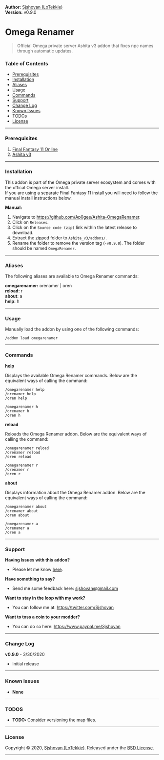 **Author:** [Sjshovan (LoTekkie)](https://github.com/Ap0gee)  
**Version:** v0.9.0  


# Omega Renamer

> Official Omega private server Ashita v3 addon that fixes npc names through automatic updates.


### Table of Contents

- [Prerequisites](#prerequisites)
- [Installation](#installation)
- [Aliases](#aliases)
- [Usage](#usage)
- [Commands](#commands)
- [Support](#support)
- [Change Log](#change-log)
- [Known Issues](#known-issues)
- [TODOs](#todos)
- [License](#license)

___
### Prerequisites
1. [Final Fantasy 11 Online](http://www.playonline.com/ff11us/index.shtml)
2. [Ashita v3](https://www.ashitaxi.com/)

___
### Installation

This addon is part of the Omega private server ecosystem and comes with the offical Omega server install.   
If you are using a separate Final Fantasy 11 install you will need to follow the manual install instructions below.

**Manual:**
1. Navigate to <https://github.com/Ap0gee/Ashita-OmegaRenamer>.
2. Click on `Releases`. 
3. Click on the `Source code (zip)` link within the latest release to download.
4. Extract the zipped folder to `Ashita_v3/addons/`.
5. Rename the folder to remove the version tag (`-v0.9.0`). The folder should be named `OmegaRenamer`.

___
### Aliases
The following aliases are available to Omega Renamer commands:    

**omegarenamer:** orenamer | oren   
**reload:** r  
**about:** a  
**help:** h   

___
### Usage

Manually load the addon by using one of the following commands:
    
    /addon load omegarenamer 
    
___    
### Commands 

**help**

Displays the available Omega Renamer commands. Below are the equivalent ways of calling the command:

    /omegarenamer help
    /orenamer help
    /oren help
    
    /omegarenamer h
    /orenamer h
    /oren h

**reload**

Reloads the Omega Renamer addon. Below are the equivalent ways of calling the command:
    
    /omegarenamer reload
    /orenamer reload
    /oren reload
    
    /omegarenamer r
    /orenamer r
    /oren r
    
**about**

Displays information about the Omega Renamer addon. Below are the equivalent ways of calling the command:
    
    /omegarenamer about
    /orenamer about
    /oren about
    
    /omegarenamer a
    /orenamer a
    /oren a

___
### Support
**Having Issues with this addon?**
* Please let me know [here](https://github.com/Ap0gee/Ashita-OmegaRenamer/issues/new).
  
**Have something to say?**
* Send me some feedback here: <sjshovan@gmail.com>

**Want to stay in the loop with my work?**
* You can follow me at: <https://twitter.com/Sjshovan>

**Want to toss a coin to your modder?**
* You can do so here: <https://www.paypal.me/Sjshovan>  

___
### Change Log

**v0.9.0** - 3/30/2020
- Initial release

___
### Known Issues

- **None** 
___    
### TODOS

- **TODO:** Consider versioning the map files.
___

### License

Copyright © 2020, [Sjshovan (LoTekkie)](https://github.com/Ap0gee).
Released under the [BSD License](LICENSE).

***